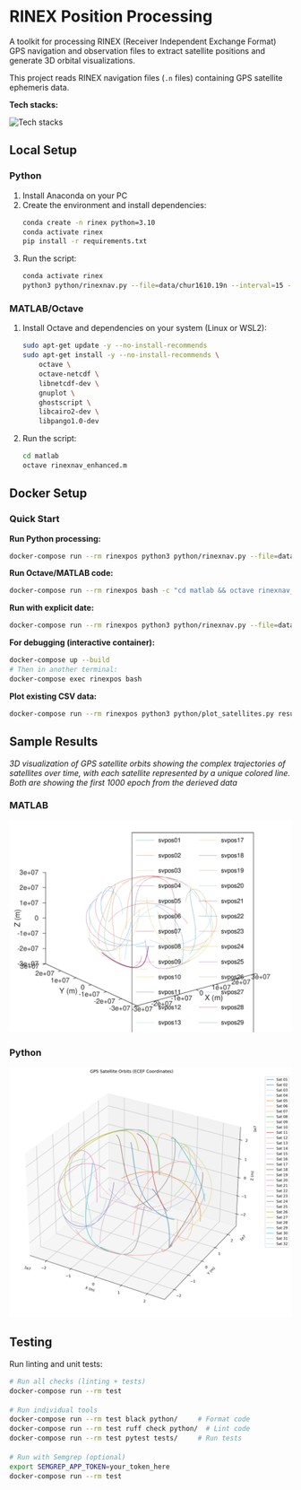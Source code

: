 # RINEX Position Processing

A toolkit for processing RINEX (Receiver Independent Exchange Format) GPS navigation and observation files to extract satellite positions and generate 3D orbital visualizations.

This project reads RINEX navigation files (`.n` files) containing GPS satellite ephemeris data.

**Tech stacks:**

![Tech stacks](https://skillicons.dev/icons?i=python,anaconda,matlab,octave,docker,bash)

## Local Setup

### Python

1. Install Anaconda on your PC
2. Create the environment and install dependencies:
   ```bash
   conda create -n rinex python=3.10
   conda activate rinex
   pip install -r requirements.txt
   ```
3. Run the script:
   ```bash
   conda activate rinex
   python3 python/rinexnav.py --file=data/chur1610.19n --interval=15 --plot
   ```

### MATLAB/Octave

1. Install Octave and dependencies on your system (Linux or WSL2):
   ```bash
   sudo apt-get update -y --no-install-recommends
   sudo apt-get install -y --no-install-recommends \
       octave \
       octave-netcdf \
       libnetcdf-dev \
       gnuplot \
       ghostscript \
       libcairo2-dev \
       libpango1.0-dev
   ```
2. Run the script:
   ```bash
   cd matlab
   octave rinexnav_enhanced.m
   ```

## Docker Setup

### Quick Start

**Run Python processing:**
```bash
docker-compose run --rm rinexpos python3 python/rinexnav.py --file=data/chur1610.19n --interval=15 --plot
```

**Run Octave/MATLAB code:**
```bash
docker-compose run --rm rinexpos bash -c "cd matlab && octave rinexnav_enhanced.m"
```

**Run with explicit date:**
```bash
docker-compose run --rm rinexpos python3 python/rinexnav.py --file=data/brdc0680.20n --date=20,3,8 --interval=100 --plot
```

**For debugging (interactive container):**
```bash
docker-compose up --build
# Then in another terminal:
docker-compose exec rinexpos bash
```

**Plot existing CSV data:**
```bash
docker-compose run --rm rinexpos python3 python/plot_satellites.py results/chur1610_python.csv --max_epochs=1000
```

## Sample Results

*3D visualization of GPS satellite orbits showing the complex trajectories of satellites over time, with each satellite represented by a unique colored line. Both are showing the first 1000 epoch from the derieved data*

### MATLAB

![MATLAB](results/chur1610_matlab.png)

### Python

![Python](results/chur1610_python.png)

## Testing

Run linting and unit tests:

```bash
# Run all checks (linting + tests)
docker-compose run --rm test

# Run individual tools
docker-compose run --rm test black python/     # Format code
docker-compose run --rm test ruff check python/  # Lint code
docker-compose run --rm test pytest tests/     # Run tests

# Run with Semgrep (optional)
export SEMGREP_APP_TOKEN=your_token_here
docker-compose run --rm test
```